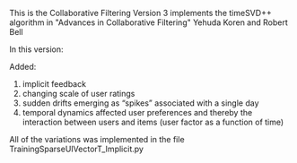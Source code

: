 
This is the Collaborative Filtering Version 3
implements the timeSVD++ algorithm in "Advances in Collaborative Filtering" Yehuda Koren and Robert Bell

In this version:

Added: 
1. implicit feedback
2. changing scale of user ratings
3. sudden drifts emerging as “spikes” associated with a single day
4. temporal dynamics affected user preferences and thereby the interaction between users and items (user factor as a function of time)

All of the variations was implemented in the file TrainingSparseUIVectorT_Implicit.py

 



